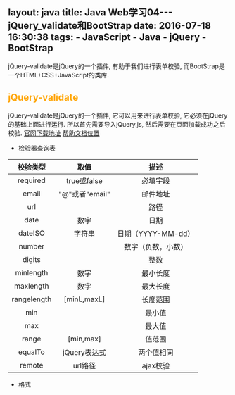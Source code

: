 layout: java
title: Java Web学习04---jQuery_validate和BootStrap
date: 2016-07-18 16:30:38
tags:
    - JavaScript
    - Java
    - jQuery
    - BootStrap
---

jQuery-validate是jQuery的一个插件, 有助于我们进行表单校验, 而BootStrap是一个HTML+CSS+JavaScript的类库.

<!--more-->

## <font color=orange>jQuery-validate</font>
jQuery-validate是jQuery的一个插件, 它可以用来进行表单校验, 它必须在jQuery的基础上面进行运行. 所以首先需要导入jQuery.js, 然后需要在页面加载成功之后校验.
[官网下载地址](http://jqueryvalidation.org/files/jquery-validation-1.15.0.zip)
[帮助文档位置](http://jqueryvalidation.org/documentation/)

* 检验器查询表

|校验类型	|取值|	描述|
|:---:|:---:|:---:|
|required	|true或false|	必填字段|
|email	|"@"或者"email"|	邮件地址|
|url	||	路径|
|date	 |数字|	日期|
|dateISO	|字符串|	日期（YYYY-MM-dd）|
|number		||数字（负数，小数）|
|digits		||整数|
|minlength	|数字|	最小长度|
|maxlength	|数字|	最大长度|
|rangelength	|[minL,maxL]	|长度范围|
|min		||最小值|
|max		||最大值|
|range	|[min,max]	|值范围|
|equalTo|	jQuery表达式|	两个值相同|
|remote	 |url路径|	ajax校验|

* 格式

>    <script type="text/javascript"&gt;
    &emsp;&emsp;$(function(){
    &emsp;&emsp;&emsp;&emsp;$("form元素的选择器").validate({
    &emsp;&emsp;&emsp;&emsp;&emsp;&emsp;rules:{
    &emsp;&emsp;&emsp;&emsp;&emsp;&emsp;&emsp;&emsp;//下面只能写一个校验器
    &emsp;&emsp;&emsp;&emsp;&emsp;&emsp;&emsp;&emsp;name字段名:"校验器",
    &emsp;&emsp;&emsp;&emsp;&emsp;&emsp;&emsp;&emsp;//下面可以写多个校验器
    &emsp;&emsp;&emsp;&emsp;&emsp;&emsp;&emsp;&emsp;name字段名:{
    &emsp;&emsp;&emsp;&emsp;&emsp;&emsp;&emsp;&emsp;&emsp;&emsp;校验器:"取值",
    &emsp;&emsp;&emsp;&emsp;&emsp;&emsp;&emsp;&emsp;&emsp;&emsp;校验器:"取值"
    &emsp;&emsp;&emsp;&emsp;&emsp;&emsp;&emsp;&emsp;&emsp;&emsp;},
    &emsp;&emsp;&emsp;&emsp;&emsp;&emsp;&emsp;&emsp;name字段名:{
    &emsp;&emsp;&emsp;&emsp;&emsp;&emsp;&emsp;&emsp;&emsp;&emsp;校验器:"取值",
    &emsp;&emsp;&emsp;&emsp;&emsp;&emsp;&emsp;&emsp;&emsp;&emsp;校验器:"取值"
    &emsp;&emsp;&emsp;&emsp;&emsp;&emsp;&emsp;&emsp;&emsp;&emsp;}
    &emsp;&emsp;&emsp;&emsp;&emsp;&emsp;},
    &emsp;&emsp;&emsp;&emsp;&emsp;&emsp;//messages是文本描述可以去掉
    &emsp;&emsp;&emsp;&emsp;&emsp;&emsp;messages:{
    &emsp;&emsp;&emsp;&emsp;&emsp;&emsp;&emsp;&emsp;name字段名:{
    &emsp;&emsp;&emsp;&emsp;&emsp;&emsp;&emsp;&emsp;&emsp;&emsp;校验器:"提示",
    &emsp;&emsp;&emsp;&emsp;&emsp;&emsp;&emsp;&emsp;&emsp;&emsp;校验器:"提示"
    &emsp;&emsp;&emsp;&emsp;&emsp;&emsp;&emsp;&emsp;&emsp;&emsp;},
    &emsp;&emsp;&emsp;&emsp;&emsp;&emsp;&emsp;&emsp;name字段名:{
    &emsp;&emsp;&emsp;&emsp;&emsp;&emsp;&emsp;&emsp;&emsp;&emsp;校验器:"提示",
    &emsp;&emsp;&emsp;&emsp;&emsp;&emsp;&emsp;&emsp;&emsp;&emsp;校验器:"提示"
    &emsp;&emsp;&emsp;&emsp;&emsp;&emsp;&emsp;&emsp;&emsp;&emsp;}
    &emsp;&emsp;&emsp;&emsp;&emsp;&emsp;}
    &emsp;&emsp;&emsp;&emsp;});
    &emsp;&emsp;});
    </script&gt;
* 使用说明和API
    * [查看](http://www.runoob.com)
* 使用示例
>   //导入jQuery库
<script type="text/javascript" src="../js/jquery-1.11.0.js" &gt;</script&gt;
//导入validate校验库
<script type="text/javascript" src="../js/jquery.validate.js" &gt;</script&gt;
//国际化库, 中文提示
<script type="text/javascript" src="../js/messages_zh.js" &gt;</script&gt;
<script type="text/javascript"&gt;
&emsp;&emsp;//在页面加载完成之后验证
&emsp;&emsp;$(function(){
&emsp;&emsp;&emsp;&emsp;//获取元素
&emsp;&emsp;&emsp;&emsp;$("#formId").validate({
&emsp;&emsp;&emsp;&emsp;&emsp;&emsp;//这里是规则
&emsp;&emsp;&emsp;&emsp;&emsp;&emsp;rules:{
&emsp;&emsp;&emsp;&emsp;&emsp;&emsp;&emsp;&emsp;debug: true //只验证不提交, 在调试时很方便
&emsp;&emsp;&emsp;&emsp;&emsp;&emsp;},
&emsp;&emsp;&emsp;&emsp;&emsp;&emsp;rules:{
&emsp;&emsp;&emsp;&emsp;&emsp;&emsp;&emsp;&emsp;username:required,
&emsp;&emsp;&emsp;&emsp;&emsp;&emsp;&emsp;&emsp;password:{
&emsp;&emsp;&emsp;&emsp;&emsp;&emsp;&emsp;&emsp;&emsp;&emsp;required: true,//必填
&emsp;&emsp;&emsp;&emsp;&emsp;&emsp;&emsp;&emsp;&emsp;&emsp;required: "#aa:checked",//表达式为真必须校验
&emsp;&emsp;&emsp;&emsp;&emsp;&emsp;&emsp;&emsp;&emsp;&emsp;required: function(){},//函数返回值为真必须校验
&emsp;&emsp;&emsp;&emsp;&emsp;&emsp;&emsp;&emsp;&emsp;&emsp;rangelength:[6, 20]//长度范围
&emsp;&emsp;&emsp;&emsp;&emsp;&emsp;&emsp;&emsp;},
&emsp;&emsp;&emsp;&emsp;&emsp;&emsp;&emsp;&emsp;repassword:{
&emsp;&emsp;&emsp;&emsp;&emsp;&emsp;&emsp;&emsp;&emsp;&emsp;required: true,
&emsp;&emsp;&emsp;&emsp;&emsp;&emsp;&emsp;&emsp;&emsp;&emsp;rangelength:[6, 20],
&emsp;&emsp;&emsp;&emsp;&emsp;&emsp;&emsp;&emsp;&emsp;&emsp;equalTo:"[name='password']"//相等
&emsp;&emsp;&emsp;&emsp;&emsp;&emsp;&emsp;&emsp;}
&emsp;&emsp;&emsp;&emsp;&emsp;&emsp;&emsp;&emsp;minValue:{
&emsp;&emsp;&emsp;&emsp;&emsp;&emsp;&emsp;&emsp;&emsp;&emsp;min: 5//最小值5
&emsp;&emsp;&emsp;&emsp;&emsp;&emsp;&emsp;&emsp;}
&emsp;&emsp;&emsp;&emsp;&emsp;&emsp;},
&emsp;&emsp;&emsp;&emsp;&emsp;&emsp;//这里是消息, 也可以不写
&emsp;&emsp;&emsp;&emsp;&emsp;&emsp;messages:{
&emsp;&emsp;&emsp;&emsp;&emsp;&emsp;&emsp;&emsp;password:{
&emsp;&emsp;&emsp;&emsp;&emsp;&emsp;&emsp;&emsp;&emsp;&emsp;required: "密码不能为空",
&emsp;&emsp;&emsp;&emsp;&emsp;&emsp;&emsp;&emsp;&emsp;&emsp;rangelength:"密码长度在6-20位"
&emsp;&emsp;&emsp;&emsp;&emsp;&emsp;&emsp;&emsp;},
&emsp;&emsp;&emsp;&emsp;&emsp;&emsp;&emsp;&emsp;repassword:{
&emsp;&emsp;&emsp;&emsp;&emsp;&emsp;&emsp;&emsp;&emsp;&emsp;required: "重复密码不能为空",
&emsp;&emsp;&emsp;&emsp;&emsp;&emsp;&emsp;&emsp;&emsp;&emsp;rangelength:"重复密码长度在6-20位",
&emsp;&emsp;&emsp;&emsp;&emsp;&emsp;&emsp;&emsp;&emsp;&emsp;equalTo: "两次密码不一致"
&emsp;&emsp;&emsp;&emsp;&emsp;&emsp;&emsp;&emsp;},
&emsp;&emsp;&emsp;&emsp;&emsp;&emsp;&emsp;&emsp;minValue:{
&emsp;&emsp;&emsp;&emsp;&emsp;&emsp;&emsp;&emsp;&emsp;&emsp;min: "最小值不能小于{0}"//{index}可以动态获取rules里面的对象校验器的值
&emsp;&emsp;&emsp;&emsp;&emsp;&emsp;&emsp;&emsp;}
&emsp;&emsp;&emsp;&emsp;&emsp;&emsp;}
&emsp;&emsp;&emsp;&emsp;});
&emsp;&emsp;});
</script&gt;

## <font color=orange>BootStrap</font>
Bootstrap是由动态CSS语言Less写成, 是基于HTML5和CSS3开发的，它在jQuery的基础上进行了更为个性化和人性化的完善，形成一套自己独有的网站风格，并兼容大部分jQuery插件, 它是响应式设计.
* 下载
    * [BootStrap中文网](http://www.bootcss.com)
* 使用
    * <font color=red>在导入BootStrap之前需要导入jQuery.js</font>
    >   <link rel="stylesheet" type="text/css" href="../css/bootstrap.min.css"/&gt;
    <script src="../js/jquery-1.11.0.js"&gt;</script&gt;//先导入jQuery.js
    <script src="../js/bootstrap.min.js"&gt;</script&gt;
    * <font color=orange>移动设备优先</font>, 对于移动设备有了很好的支持.
    >   <meta name="viewport" content="width=device-width, initial-scale=1"/&gt;

        * width:可视区域的宽度，值可为数字或关键词device-width
        * height:同width
        * intial-scale:页面首次被显示是可视区域的缩放级别，取值1.0则页面按实际尺寸显示，无任何缩放
        * maximum-scale=1.0, minimum-scale=1.0;可视区域的缩放级别，
            * maximum-scale用户可将页面放大的程序，1.0将禁止用户放大到实际尺寸之上。
        * user-scalable:是否可对页面进行缩放，no 禁止缩放
    * Boostrap需要把所有标签都放到布局容器中
        * <font color=orange>.container类</font> 用于固定宽度并支持响应式布局的容器
        >   <div class="container"&gt;</div&gt;
        * <font color=orange>.container-fluid类</font> 用于100%宽度, 占据全部视口(viewport)的容器
        >   <div class="container-fluid"&gt;</div&gt;
        * <font color=red>.container和.container-fluid不同嵌套.</font>
* 栅格系统
Bootstrap 提供了一套响应式、移动设备优先的流式栅格系统，随着屏幕或视口（viewport）尺寸的增加，系统会自动分为最多12列。它包含了易于使用的预定义类，还有强大的mixin 用于生成更具语义的布局。
    * 媒体查询, BootStrap把屏幕成为四种
        * 超小屏幕(手机, 小于768px), 没有相关代码, 在Boostrap中是默认的
            * 类前缀 <font color=orange>.col-xs-(需要占的列数, 小于12)</font>, 如col-xs-6(每行显示2个)
        * 小屏幕(平板, 大于大于768px)
        >   @media (min-width: @screen-sm-min) { ... }

            * 类前缀 <font color=orange>.col-sm-(需要占的列数, 小于12)</font>, 如col-sm-4(每行显示3个)
        * 中等屏幕(桌面显示器, 大于等于992px)
        >   @media (min-width: @screen-md-min) { ... }

            * 类前缀 <font color=orange>.col-md-(需要占的列数, 小于12)</font>, 如col-md-3(每行显示4个)
        * 大屏幕(大桌面显示器, 大于等于1200px)
        >   @media (min-width: @screen-lg-min) { ... }

            * 类前缀 <font color=orange>.col-lg-(需要占的列数, 小于12)</font>, 如col-lg-2(每行显示6个)
* 示例
>   <script type="text/javascript"&gt;
&emsp;&emsp;//在页面加载完成之后
&emsp;&emsp;$(function() {
&emsp;&emsp;&emsp;&emsp;//布局容器中的元素添加class值, 使其在大屏幕下显示6个(col-lg-2----gt;12 / 2),  中等屏幕下显示4个
&emsp;&emsp;&emsp;&emsp;(col-md-3----&gt;12 / 3), 小屏幕下显示3个(col-sm-4----gt; 12 / 4), 超小屏幕下显示2个(col-xs-6----gt; 12 / 6).
&emsp;&emsp;&emsp;&emsp;$("#container-fluid>div").addClass("col-lg-2").addClass("col-md-3").addClass("col-sm-4")
&emsp;&emsp;&emsp;&emsp;.addClass("col-xs-6");
&emsp;&emsp;});
</script&gt;
* 组件, 一些可复用的组件, 如字体图标、下拉菜单、导航、警告框、弹出框等,具体可以查看官网或者
    * 字体图标
        * 使用注意 
            * 不要和其他组件混合使用, 图标类不能和其它组件直接联合使用。它们不能在同一个元素上与其他类共同存在。应该创建一个嵌套的 <span> 标签，并将图标类应用到这个 <span> 标签上。
            * 只对内容为空的元素起作用, 图标类只能应用在不包含任何文本内容或子元素的元素上。
    >   <button type="button" class="btn btn-default" aria-label="Left Align"&gt;
    &emsp;<span class="glyphicon glyphicon-align-left" aria-hidden="true"&gt;</span&gt;
    </button&gt;
    <button type="button" class="btn btn-default btn-lg"&gt;
    &emsp;<span class="glyphicon glyphicon-star" aria-hidden="true"&gt;</span&gt; Star
    </button&gt;

    * 下拉菜单, 用于显示链接列表的可切换、有上下文的菜单。
        * 将下拉菜单触发器和下拉菜单都包裹在 .dropdown 里，或者另一个声明了 position: relative; 的元素。
>   <div class="dropdown"&gt;
    &emsp;<button class="btn btn-default dropdown-toggle" type="button" id="dropdownMenu1" data-toggle="dropdown" aria-haspopup="true" aria-expanded="true"&gt;
    &emsp;&emsp;Dropdown
    &emsp;&emsp;<span class="caret"&gt;</span&gt;
&emsp;</button&gt;
&emsp;<ul class="dropdown-menu" aria-labelledby="dropdownMenu1"&gt;
&emsp;&emsp;<li&gt;<a href="#"&gt;Action</a&gt;</li&gt;
&emsp;&emsp;<li&gt;<a href="#"&gt;Another action</a&gt;</li&gt;
&emsp;&emsp;<li&gt;<a href="#"&gt;Something else here</a&gt;</li&gt;
&emsp;&emsp;<li role="separator" class="divider"&gt;</li&gt;
&emsp;&emsp;<li&gt;<a href="#"&gt;Separated link</a&gt;</li&gt;
&emsp;</ul&gt;
</div&gt;
    * 导航条
        * 在您的应用或网站中作为导航页头的响应式基础组件。它们在移动设备上可以折叠（并且可开可关），且在视口（viewport）宽度增加时逐渐变为水平展开模式。
        * 务必使用 <nav&gt;元素，或者，如果使用的是通用的 <div&gt; 元素的话，务必为导航条设置 role="navigation" 属性，这样能够让使用辅助设备的用户明确知道这是一个导航区域。
        * 通过添加 .navbar-inverse 类可以改变导航条的外观。
* JavaScript 插件, 提供了过渡效果、模态框、下拉菜单、滚动监听、标签页、工具提示、弹出框、警告框、按钮、轮播图等.
